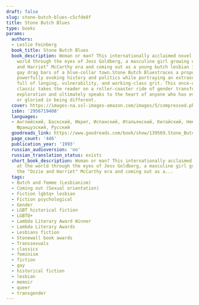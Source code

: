 ```yaml
---
draft: false
slug: stone-butch-blues-c5cfde8f
title: Stone Butch Blues
type: books
params:
  authors:
  - Leslie Feinberg
  book_title: Stone Butch Blues
  book_description: Woman or man? This internationally acclaimed novel looks at the
    world through the eyes of Jess Goldberg, a masculine girl growing up in the "Ozzie
    and Harriet" McCarthy era and coming out as a young butch lesbian in the pre-Stonewall
    gay drag bars of a blue-collar town.Stone Butch Bluestraces a propulsive journey,
    powerfully evoking history and politics while portraying an extraordinary protagonist
    full of longing, vulnerability, and working-class grit. This once-underground
    classic takes the reader on a roller-coaster ride of gender transformation and
    exploration and ultimately speaks to the heart of anyone who has ever suffered
    or gloried in being different.
  cover: https://images-na.ssl-images-amazon.com/images/S/compressed.photo.goodreads.com/books/1328758827i/139569.jpg
  isbn: '2956719408'
  languages:
  - Английский, Баскский, Иврит, Испанский, Итальянский, Китайский, Немецкий, Словенский,
    Французский, Русский
  goodreads_link: https://www.goodreads.com/book/show/139569.Stone_Butch_Blues
  page_count: '446'
  publication_year: '1993'
  russian_audioversion: 'no'
  russian_translation_status: exists
  short_book_description: Woman or man? This internationally acclaimed novel looks
    at the world through the eyes of Jess Goldberg, a masculine girl growing up in
    the "Ozzie and Harriet" McCarthy era and coming out as a...
  tags:
  - Butch and femme (Lesbianism)
  - Coming out (Sexual orientation)
  - Fiction lgbtq+ lesbian
  - Fiction psychological
  - Gender
  - LGBT historical fiction
  - LGBTQ+
  - Lambda Literary Award Winner
  - Lambda Literary Awards
  - Lesbians fiction
  - Stonewall book awards
  - Transsexuals
  - classics
  - feminism
  - fiction
  - gay
  - historical fiction
  - lesbian
  - memoir
  - queer
  - transgender
---
```

